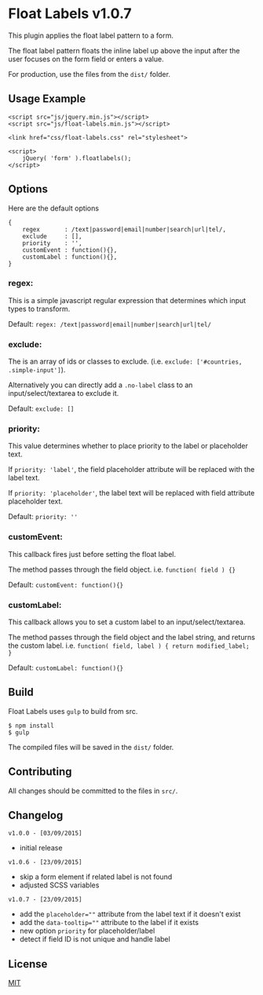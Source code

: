 # Float Labels v1.0.7

This plugin applies the float label pattern to a form.

The float label pattern floats the inline label up above the input after the user focuses on the form field or enters a value.

For production, use the files from the `dist/` folder.

## Usage Example

```
<script src="js/jquery.min.js"></script>
<script src="js/float-labels.min.js"></script>

<link href="css/float-labels.css" rel="stylesheet">

<script>
	jQuery( 'form' ).floatlabels();
</script>
```

## Options

Here are the default options

```
{
    regex       : /text|password|email|number|search|url|tel/,
    exclude     : [],
    priority    : '',
    customEvent : function(){},
    customLabel : function(){},
}
```

### regex:

This is a simple javascript regular expression that determines which input types to transform.

Default: `regex: /text|password|email|number|search|url|tel/`

### exclude:

The is an array of ids or classes to exclude. (i.e. `exclude: ['#countries, .simple-input']`).

Alternatively you can directly add a `.no-label` class to an input/select/textarea to exclude it.

Default: `exclude: []`

### priority:

This value determines whether to place priority to the label or placeholder text.

If `priority: 'label'`, the field placeholder attribute will be replaced with the label text.

If `priority: 'placeholder'`, the label text will be replaced with field attribute placeholder text.

Default: `priority: ''`

### customEvent:

This callback fires just before setting the float label.

The method passes through the field object. i.e. `function( field ) {}`

Default: `customEvent: function(){}`

### customLabel:

This callback allows you to set a custom label to an input/select/textarea.

The method passes through the field object and the label string, and returns the custom label. i.e. `function( field, label ) { return modified_label; }`

Default: `customLabel: function(){}`

## Build

Float Labels uses `gulp` to build from src.

```
$ npm install
$ gulp
```

The compiled files will be saved in the `dist/` folder.

## Contributing

All changes should be committed to the files in `src/`.

## Changelog

`v1.0.0 - [03/09/2015]`

- initial release

`v1.0.6 - [23/09/2015]`

- skip a form element if related label is not found
- adjusted SCSS variables

`v1.0.7 - [23/09/2015]`

- add the `placeholder=""` attribute from the label text if it doesn't exist
- add the `data-tooltip=""` attribute to the label if it exists
- new option `priority` for placeholder/label
- detect if field ID is not unique and handle label

## License

[MIT](/LICENSE)
